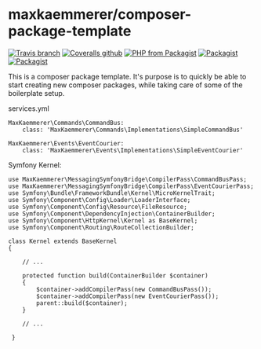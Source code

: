 # maxkaemmerer/composer-package-template
[![Travis branch](https://img.shields.io/travis/maxkaemmerer/composer-package-template/master.svg?style=flat-square)](https://travis-ci.org/maxkaemmerer/composer-package-template)
[![Coveralls github](https://img.shields.io/coveralls/maxkaemmerer/composer-package-template/master.svg?style=flat-square&branch=master)](https://coveralls.io/github/maxkaemmerer/composer-package-template?branch=master)
[![PHP from Packagist](https://img.shields.io/packagist/php-v/maxkaemmerer/composer-package-template.svg?style=flat-square)](https://packagist.org/packages/maxkaemmerer/composer-package-template)
[![Packagist](https://img.shields.io/packagist/v/maxkaemmerer/composer-package-template.svg?style=flat-square)](https://packagist.org/packages/maxkaemmerer/composer-package-template)
[![Packagist](https://img.shields.io/packagist/l/maxkaemmerer/composer-package-template.svg?style=flat-square)](https://packagist.org/packages/maxkaemmerer/composer-package-template)

This is a composer package template.
It's purpose is to quickly be able to start creating new composer packages, while taking care of some of the boilerplate setup.

 services.yml
 
    MaxKaemmerer\Commands\CommandBus:
        class: 'MaxKaemmerer\Commands\Implementations\SimpleCommandBus'

    MaxKaemmerer\Events\EventCourier:
        class: 'MaxKaemmerer\Events\Implementations\SimpleEventCourier'
 
 Symfony Kernel:
 
    use MaxKaemmerer\MessagingSymfonyBridge\CompilerPass\CommandBusPass;
    use MaxKaemmerer\MessagingSymfonyBridge\CompilerPass\EventCourierPass;
    use Symfony\Bundle\FrameworkBundle\Kernel\MicroKernelTrait;
    use Symfony\Component\Config\Loader\LoaderInterface;
    use Symfony\Component\Config\Resource\FileResource;
    use Symfony\Component\DependencyInjection\ContainerBuilder;
    use Symfony\Component\HttpKernel\Kernel as BaseKernel;
    use Symfony\Component\Routing\RouteCollectionBuilder;
    
    class Kernel extends BaseKernel
    {
    
        // ...
        
        protected function build(ContainerBuilder $container)
        {
            $container->addCompilerPass(new CommandBusPass());
            $container->addCompilerPass(new EventCourierPass());
            parent::build($container);
        }
        
        // ...
        
     }